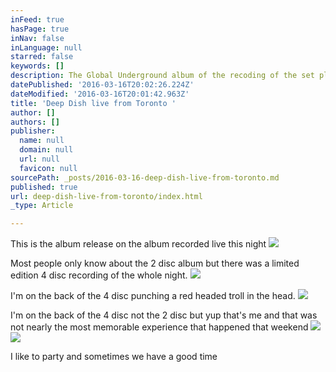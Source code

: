 ```yaml
---
inFeed: true
hasPage: true
inNav: false
inLanguage: null
starred: false
keywords: []
description: The Global Underground album of the recoding of the set played that night
datePublished: '2016-03-16T20:02:26.224Z'
dateModified: '2016-03-16T20:01:42.963Z'
title: 'Deep Dish live from Toronto '
author: []
authors: []
publisher:
  name: null
  domain: null
  url: null
  favicon: null
sourcePath: _posts/2016-03-16-deep-dish-live-from-toronto.md
published: true
url: deep-dish-live-from-toronto/index.html
_type: Article

---
```

This is the album release on the album recorded live this night ![](https://the-grid-user-content.s3-us-west-2.amazonaws.com/7ace43ad-a446-47c8-ba49-8cf21457dff1.jpg)

Most people only know about the 2 disc album but there was a limited edition 4 disc recording of the whole night. ![](https://the-grid-user-content.s3-us-west-2.amazonaws.com/41f2c301-4df3-433b-9318-b10527ff9714.jpg)

I'm on the back of the 4 disc punching a red headed troll in the head. ![](https://the-grid-user-content.s3-us-west-2.amazonaws.com/45261de4-9a12-47e5-b448-23b4fd1de072.jpg)

I'm on the back of the 4 disc not the 2 disc but yup that's me and that was not nearly the most memorable experience that happened that weekend
![](https://the-grid-user-content.s3-us-west-2.amazonaws.com/b2c1ea6e-628e-4c13-b56e-55c3f8c124dc.jpg)
![](https://the-grid-user-content.s3-us-west-2.amazonaws.com/290c0682-9e5d-4589-b042-dd2a227cbf4b.jpg)

I like to party and sometimes we have a good time